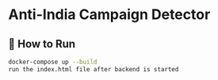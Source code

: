 # Anti-India Campaign Detector

## 🚀 How to Run

```bash
docker-compose up --build
run the index.html file after backend is started
